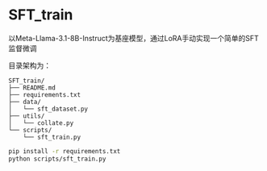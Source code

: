 # SFT_train
以Meta-Llama-3.1-8B-Instruct为基座模型，通过LoRA手动实现一个简单的SFT监督微调

目录架构为：
```text
SFT_train/
├── README.md
├── requirements.txt
├── data/
│   └── sft_dataset.py
├── utils/
│   └── collate.py
└── scripts/
    └── sft_train.py
```

```bash
pip install -r requirements.txt
python scripts/sft_train.py
```
